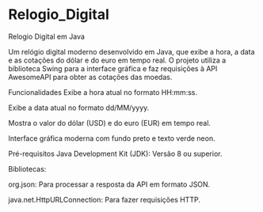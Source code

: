# Relogio_Digital
Relogio Digital em Java

Um relógio digital moderno desenvolvido em Java, que exibe a hora, a data e as cotações do dólar e do euro em tempo real. O projeto utiliza a biblioteca Swing para a interface gráfica e faz requisições à API AwesomeAPI para obter as cotações das moedas.

Funcionalidades
Exibe a hora atual no formato HH:mm:ss.

Exibe a data atual no formato dd/MM/yyyy.

Mostra o valor do dólar (USD) e do euro (EUR) em tempo real.

Interface gráfica moderna com fundo preto e texto verde neon.

Pré-requisitos
Java Development Kit (JDK): Versão 8 ou superior.

Bibliotecas:

org.json: Para processar a resposta da API em formato JSON.

java.net.HttpURLConnection: Para fazer requisições HTTP.

